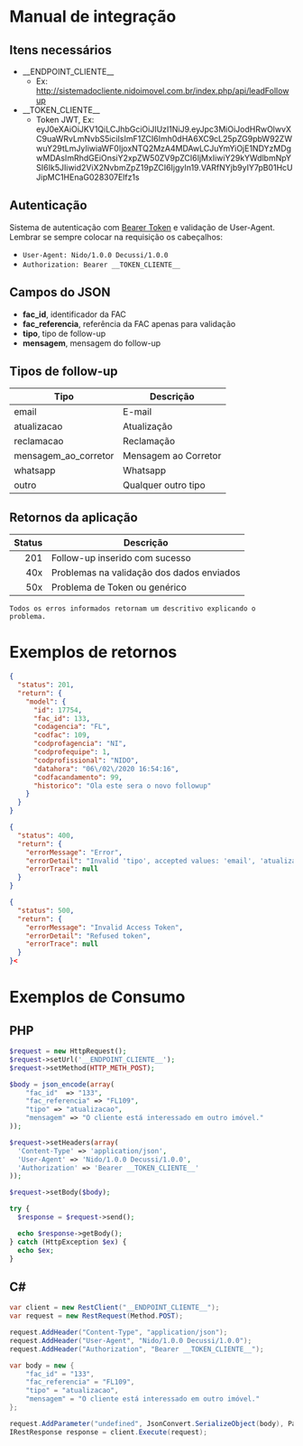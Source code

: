 # Manual de integração

## Itens necessários
- \_\_ENDPOINT_CLIENTE__
   - Ex: http://sistemadocliente.nidoimovel.com.br/index.php/api/leadFollowup
- \_\_TOKEN_CLIENTE__
   - Token JWT, Ex: eyJ0eXAiOiJKV1QiLCJhbGciOiJIUzI1NiJ9.eyJpc3MiOiJodHRwOlwvXC9uaWRvLmNvbS5iciIsImF1ZCI6Imh0dHA6XC9cL25pZG9pbW92ZWwuY29tLmJyIiwiaWF0IjoxNTQ2MzA4MDAwLCJuYmYiOjE1NDYzMDgwMDAsImRhdGEiOnsiY2xpZW50ZV9pZCI6IjMxIiwiY29kYWdlbmNpYSI6Ik5JIiwid2ViX2NvbmZpZ19pZCI6IjgyIn19.VARfNYjb9yIY7pB01HcUJipMC1HEnaG028307Elfz1s

## Autenticação
Sistema de autenticação com [Bearer Token](https://tools.ietf.org/html/rfc6750) e validação de User-Agent.<br />
Lembrar se sempre colocar na requisição os cabeçalhos:
- `User-Agent: Nido/1.0.0 Decussi/1.0.0`
- `Authorization: Bearer __TOKEN_CLIENTE__`

## Campos do JSON
- **fac_id**, identificador da FAC
- **fac_referencia**, referência da FAC apenas para validação
- **tipo**, tipo de follow-up
- **mensagem**, mensagem do follow-up

## Tipos de follow-up
|Tipo|Descrição|
|----|---------|
|email|E-mail|
|atualizacao|Atualização|
|reclamacao|Reclamação|
|mensagem_ao_corretor|Mensagem ao Corretor|
|whatsapp|Whatsapp|
|outro|Qualquer outro tipo|

## Retornos da aplicação
|Status|Descrição|
|-:|-|
|201|Follow-up inserido com sucesso|
|40x|Problemas na validação dos dados enviados|
|50x|Problema de Token ou genérico|

`Todos os erros informados retornam um descritivo explicando o problema.`

# Exemplos de retornos
```json
{
  "status": 201,
  "return": {
    "model": {
      "id": 17754,
      "fac_id": 133,
      "codagencia": "FL",
      "codfac": 109,
      "codprofagencia": "NI",
      "codprofequipe": 1,
      "codprofissional": "NIDO",
      "datahora": "06\/02\/2020 16:54:16",
      "codfacandamento": 99,
      "historico": "Ola este sera o novo followup"
    }
  }
}
```

```json
{
  "status": 400,
  "return": {
    "errorMessage": "Error",
    "errorDetail": "Invalid 'tipo', accepted values: 'email', 'atualizacao', 'reclamacao', 'mensagem_ao_corretor', 'whatsapp', 'outro'",
    "errorTrace": null
  }
}
```

```json
{
  "status": 500,
  "return": {
    "errorMessage": "Invalid Access Token",
    "errorDetail": "Refused token",
    "errorTrace": null
  }
}<
```

# Exemplos de Consumo
## PHP
```php
$request = new HttpRequest();
$request->setUrl('__ENDPOINT_CLIENTE__');
$request->setMethod(HTTP_METH_POST);

$body = json_encode(array(
    "fac_id"  => "133",
    "fac_referencia" => "FL109",
    "tipo" => "atualizacao",
    "mensagem" => "O cliente está interessado em outro imóvel."
));

$request->setHeaders(array(
  'Content-Type' => 'application/json',
  'User-Agent' => 'Nido/1.0.0 Decussi/1.0.0',
  'Authorization' => 'Bearer __TOKEN_CLIENTE__'
));

$request->setBody($body);

try {
  $response = $request->send();

  echo $response->getBody();
} catch (HttpException $ex) {
  echo $ex;
}
```

## C#
```C#
var client = new RestClient("__ENDPOINT_CLIENTE__");
var request = new RestRequest(Method.POST);

request.AddHeader("Content-Type", "application/json");
request.AddHeader("User-Agent", "Nido/1.0.0 Decussi/1.0.0");
request.AddHeader("Authorization", "Bearer __TOKEN_CLIENTE__");

var body = new {
    "fac_id" = "133",
    "fac_referencia" = "FL109",
    "tipo" = "atualizacao",
    "mensagem" = "O cliente está interessado em outro imóvel."
};

request.AddParameter("undefined", JsonConvert.SerializeObject(body), ParameterType.RequestBody);
IRestResponse response = client.Execute(request);
```